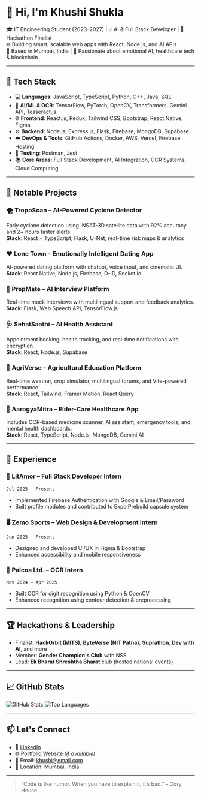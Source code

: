 # 👋 Hi, I'm Khushi Shukla

🎓 IT Engineering Student (2023–2027) | 💡 AI & Full Stack Developer | 🚀 Hackathon Finalist  
🌐 Building smart, scalable web apps with React, Node.js, and AI APIs  
📍 Based in Mumbai, India | 🧠 Passionate about emotional AI, healthcare tech & blockchain  

---

## 🔧 Tech Stack

- 💻 **Languages**: JavaScript, TypeScript, Python, C++, Java, SQL  
- 🧠 **AI/ML & OCR**: TensorFlow, PyTorch, OpenCV, Transformers, Gemini API, Tesseract.js  
- 🌐 **Frontend**: React.js, Redux, Tailwind CSS, Bootstrap, React Native, Figma  
- ⚙️ **Backend**: Node.js, Express.js, Flask, Firebase, MongoDB, Supabase  
- ☁️ **DevOps & Tools**: GitHub Actions, Docker, AWS, Vercel, Firebase Hosting  
- 🧪 **Testing**: Postman, Jest  
- 📚 **Core Areas**: Full Stack Development, AI Integration, OCR Systems, Cloud Computing  

---

## 📂 Notable Projects

### 🌪️ TropoScan – AI-Powered Cyclone Detector  
Early cyclone detection using INSAT-3D satellite data with 92% accuracy and 2+ hours faster alerts.  
**Stack**: React + TypeScript, Flask, U-Net, real-time risk maps & analytics  

### ❤️ Lone Town – Emotionally Intelligent Dating App  
AI-powered dating platform with chatbot, voice input, and cinematic UI.  
**Stack**: React Native, Node.js, Firebase, D-ID, Socket.io  

### 💬 PrepMate – AI Interview Platform  
Real-time mock interviews with multilingual support and feedback analytics.  
**Stack**: Flask, Web Speech API, TensorFlow.js  

### 🩺 SehatSaathi – AI Health Assistant  
Appointment booking, health tracking, and real-time notifications with encryption.  
**Stack**: React, Node.js, Supabase  

### 🌾 AgriVerse – Agricultural Education Platform  
Real-time weather, crop simulator, multilingual forums, and Vite-powered performance.  
**Stack**: React, Tailwind, Framer Motion, React Query  

### 🧓 AarogyaMitra – Elder-Care Healthcare App  
Includes OCR-based medicine scanner, AI assistant, emergency tools, and mental health dashboards.  
**Stack**: React, TypeScript, Node.js, MongoDB, Gemini AI  

---

## 💼 Experience

### 🔐 LitAmor – Full Stack Developer Intern  
`Jul 2025 – Present`  
- Implemented Firebase Authentication with Google & Email/Password  
- Built profile modules and contributed to Expo Prebuild capsule system  

### 🖥️ Zemo Sports – Web Design & Development Intern  
`Jun 2025 – Present`  
- Designed and developed UI/UX in Figma & Bootstrap  
- Enhanced accessibility and mobile responsiveness  

### 🧾 Palcoa Ltd. – OCR Intern  
`Nov 2024 – Apr 2025`  
- Built OCR for digit recognition using Python & OpenCV  
- Enhanced recognition using contour detection & preprocessing  

---

## 🏆 Hackathons & Leadership

- Finalist: **HackOrbit (MITS)**, **ByteVerse (NIT Patna)**, **Suprathon**, **Dev with AI**, and more  
- Member: **Gender Champion's Club** with NSS  
- Lead: **Ek Bharat Shreshtha Bharat** club (hosted national events)  

---

## 📈 GitHub Stats

![GitHub Stats](https://github-readme-stats.vercel.app/api?username=khushi123&show_icons=true&theme=radical)
![Top Languages](https://github-readme-stats.vercel.app/api/top-langs/?username=khushi123&layout=compact&theme=radical)

---

## 📫 Let's Connect

- 💼 [LinkedIn](https://www.linkedin.com/in/khushi-shukla-57427a2a2)  
- 🌐 [Portfolio Website]() *(if available)*  
- 📧 Email: khushi@email.com  
- 📍 Location: Mumbai, India  

---

> “Code is like humor. When you have to explain it, it’s bad.” – Cory House
